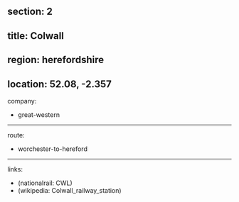 section: 2
----
title: Colwall
----
region: herefordshire
----
location: 52.08, -2.357
----
company:
- great-western
----
route:
- worchester-to-hereford
----
links:
- (nationalrail: CWL)
- (wikipedia: Colwall_railway_station)
